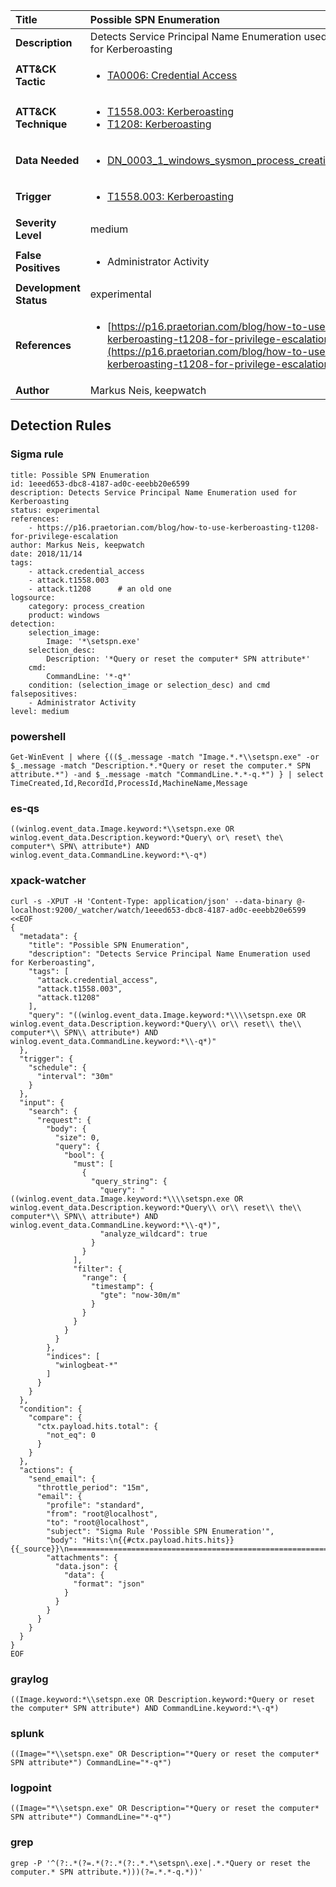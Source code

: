 | Title                    | Possible SPN Enumeration       |
|:-------------------------|:------------------|
| **Description**          | Detects Service Principal Name Enumeration used for Kerberoasting |
| **ATT&amp;CK Tactic**    |  <ul><li>[TA0006: Credential Access](https://attack.mitre.org/tactics/TA0006)</li></ul>  |
| **ATT&amp;CK Technique** | <ul><li>[T1558.003: Kerberoasting](https://attack.mitre.org/techniques/T1558/003)</li><li>[T1208: Kerberoasting](https://attack.mitre.org/techniques/T1208)</li></ul>  |
| **Data Needed**          | <ul><li>[DN_0003_1_windows_sysmon_process_creation](../Data_Needed/DN_0003_1_windows_sysmon_process_creation.md)</li></ul>  |
| **Trigger**              | <ul><li>[T1558.003: Kerberoasting](../Triggers/T1558.003.md)</li></ul>  |
| **Severity Level**       | medium |
| **False Positives**      | <ul><li>Administrator Activity</li></ul>  |
| **Development Status**   | experimental |
| **References**           | <ul><li>[https://p16.praetorian.com/blog/how-to-use-kerberoasting-t1208-for-privilege-escalation](https://p16.praetorian.com/blog/how-to-use-kerberoasting-t1208-for-privilege-escalation)</li></ul>  |
| **Author**               | Markus Neis, keepwatch |


## Detection Rules

### Sigma rule

```
title: Possible SPN Enumeration
id: 1eeed653-dbc8-4187-ad0c-eeebb20e6599
description: Detects Service Principal Name Enumeration used for Kerberoasting
status: experimental
references:
    - https://p16.praetorian.com/blog/how-to-use-kerberoasting-t1208-for-privilege-escalation
author: Markus Neis, keepwatch
date: 2018/11/14
tags:
    - attack.credential_access
    - attack.t1558.003
    - attack.t1208      # an old one
logsource:
    category: process_creation
    product: windows
detection:
    selection_image:
        Image: '*\setspn.exe'
    selection_desc:
        Description: '*Query or reset the computer* SPN attribute*'
    cmd:
        CommandLine: '*-q*'
    condition: (selection_image or selection_desc) and cmd
falsepositives:
    - Administrator Activity
level: medium

```





### powershell
    
```
Get-WinEvent | where {(($_.message -match "Image.*.*\\setspn.exe" -or $_.message -match "Description.*.*Query or reset the computer.* SPN attribute.*") -and $_.message -match "CommandLine.*.*-q.*") } | select TimeCreated,Id,RecordId,ProcessId,MachineName,Message
```


### es-qs
    
```
((winlog.event_data.Image.keyword:*\\setspn.exe OR winlog.event_data.Description.keyword:*Query\ or\ reset\ the\ computer*\ SPN\ attribute*) AND winlog.event_data.CommandLine.keyword:*\-q*)
```


### xpack-watcher
    
```
curl -s -XPUT -H 'Content-Type: application/json' --data-binary @- localhost:9200/_watcher/watch/1eeed653-dbc8-4187-ad0c-eeebb20e6599 <<EOF
{
  "metadata": {
    "title": "Possible SPN Enumeration",
    "description": "Detects Service Principal Name Enumeration used for Kerberoasting",
    "tags": [
      "attack.credential_access",
      "attack.t1558.003",
      "attack.t1208"
    ],
    "query": "((winlog.event_data.Image.keyword:*\\\\setspn.exe OR winlog.event_data.Description.keyword:*Query\\ or\\ reset\\ the\\ computer*\\ SPN\\ attribute*) AND winlog.event_data.CommandLine.keyword:*\\-q*)"
  },
  "trigger": {
    "schedule": {
      "interval": "30m"
    }
  },
  "input": {
    "search": {
      "request": {
        "body": {
          "size": 0,
          "query": {
            "bool": {
              "must": [
                {
                  "query_string": {
                    "query": "((winlog.event_data.Image.keyword:*\\\\setspn.exe OR winlog.event_data.Description.keyword:*Query\\ or\\ reset\\ the\\ computer*\\ SPN\\ attribute*) AND winlog.event_data.CommandLine.keyword:*\\-q*)",
                    "analyze_wildcard": true
                  }
                }
              ],
              "filter": {
                "range": {
                  "timestamp": {
                    "gte": "now-30m/m"
                  }
                }
              }
            }
          }
        },
        "indices": [
          "winlogbeat-*"
        ]
      }
    }
  },
  "condition": {
    "compare": {
      "ctx.payload.hits.total": {
        "not_eq": 0
      }
    }
  },
  "actions": {
    "send_email": {
      "throttle_period": "15m",
      "email": {
        "profile": "standard",
        "from": "root@localhost",
        "to": "root@localhost",
        "subject": "Sigma Rule 'Possible SPN Enumeration'",
        "body": "Hits:\n{{#ctx.payload.hits.hits}}{{_source}}\n================================================================================\n{{/ctx.payload.hits.hits}}",
        "attachments": {
          "data.json": {
            "data": {
              "format": "json"
            }
          }
        }
      }
    }
  }
}
EOF

```


### graylog
    
```
((Image.keyword:*\\setspn.exe OR Description.keyword:*Query or reset the computer* SPN attribute*) AND CommandLine.keyword:*\-q*)
```


### splunk
    
```
((Image="*\\setspn.exe" OR Description="*Query or reset the computer* SPN attribute*") CommandLine="*-q*")
```


### logpoint
    
```
((Image="*\\setspn.exe" OR Description="*Query or reset the computer* SPN attribute*") CommandLine="*-q*")
```


### grep
    
```
grep -P '^(?:.*(?=.*(?:.*(?:.*.*\setspn\.exe|.*.*Query or reset the computer.* SPN attribute.*)))(?=.*.*-q.*))'
```



